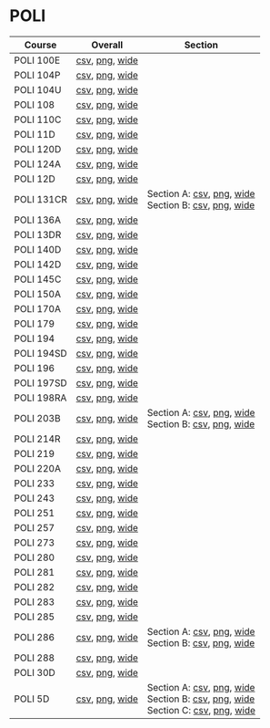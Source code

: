 # POLI

| Course | Overall | Section |
| ------ | ------- | ------- |
| POLI 100E | [csv](https://github.com/UCSD-Historical-Enrollment-Data/2024Spring/blob/main/overall/POLI%20100E.csv), [png](https://raw.githubusercontent.com/UCSD-Historical-Enrollment-Data/2024Spring/main/plot_overall/POLI%20100E.png), [wide](https://raw.githubusercontent.com/UCSD-Historical-Enrollment-Data/2024Spring/main/plot_overall_wide/POLI%20100E.png) |  |
| POLI 104P | [csv](https://github.com/UCSD-Historical-Enrollment-Data/2024Spring/blob/main/overall/POLI%20104P.csv), [png](https://raw.githubusercontent.com/UCSD-Historical-Enrollment-Data/2024Spring/main/plot_overall/POLI%20104P.png), [wide](https://raw.githubusercontent.com/UCSD-Historical-Enrollment-Data/2024Spring/main/plot_overall_wide/POLI%20104P.png) |  |
| POLI 104U | [csv](https://github.com/UCSD-Historical-Enrollment-Data/2024Spring/blob/main/overall/POLI%20104U.csv), [png](https://raw.githubusercontent.com/UCSD-Historical-Enrollment-Data/2024Spring/main/plot_overall/POLI%20104U.png), [wide](https://raw.githubusercontent.com/UCSD-Historical-Enrollment-Data/2024Spring/main/plot_overall_wide/POLI%20104U.png) |  |
| POLI 108 | [csv](https://github.com/UCSD-Historical-Enrollment-Data/2024Spring/blob/main/overall/POLI%20108.csv), [png](https://raw.githubusercontent.com/UCSD-Historical-Enrollment-Data/2024Spring/main/plot_overall/POLI%20108.png), [wide](https://raw.githubusercontent.com/UCSD-Historical-Enrollment-Data/2024Spring/main/plot_overall_wide/POLI%20108.png) |  |
| POLI 110C | [csv](https://github.com/UCSD-Historical-Enrollment-Data/2024Spring/blob/main/overall/POLI%20110C.csv), [png](https://raw.githubusercontent.com/UCSD-Historical-Enrollment-Data/2024Spring/main/plot_overall/POLI%20110C.png), [wide](https://raw.githubusercontent.com/UCSD-Historical-Enrollment-Data/2024Spring/main/plot_overall_wide/POLI%20110C.png) |  |
| POLI 11D | [csv](https://github.com/UCSD-Historical-Enrollment-Data/2024Spring/blob/main/overall/POLI%2011D.csv), [png](https://raw.githubusercontent.com/UCSD-Historical-Enrollment-Data/2024Spring/main/plot_overall/POLI%2011D.png), [wide](https://raw.githubusercontent.com/UCSD-Historical-Enrollment-Data/2024Spring/main/plot_overall_wide/POLI%2011D.png) |  |
| POLI 120D | [csv](https://github.com/UCSD-Historical-Enrollment-Data/2024Spring/blob/main/overall/POLI%20120D.csv), [png](https://raw.githubusercontent.com/UCSD-Historical-Enrollment-Data/2024Spring/main/plot_overall/POLI%20120D.png), [wide](https://raw.githubusercontent.com/UCSD-Historical-Enrollment-Data/2024Spring/main/plot_overall_wide/POLI%20120D.png) |  |
| POLI 124A | [csv](https://github.com/UCSD-Historical-Enrollment-Data/2024Spring/blob/main/overall/POLI%20124A.csv), [png](https://raw.githubusercontent.com/UCSD-Historical-Enrollment-Data/2024Spring/main/plot_overall/POLI%20124A.png), [wide](https://raw.githubusercontent.com/UCSD-Historical-Enrollment-Data/2024Spring/main/plot_overall_wide/POLI%20124A.png) |  |
| POLI 12D | [csv](https://github.com/UCSD-Historical-Enrollment-Data/2024Spring/blob/main/overall/POLI%2012D.csv), [png](https://raw.githubusercontent.com/UCSD-Historical-Enrollment-Data/2024Spring/main/plot_overall/POLI%2012D.png), [wide](https://raw.githubusercontent.com/UCSD-Historical-Enrollment-Data/2024Spring/main/plot_overall_wide/POLI%2012D.png) |  |
| POLI 131CR | [csv](https://github.com/UCSD-Historical-Enrollment-Data/2024Spring/blob/main/overall/POLI%20131CR.csv), [png](https://raw.githubusercontent.com/UCSD-Historical-Enrollment-Data/2024Spring/main/plot_overall/POLI%20131CR.png), [wide](https://raw.githubusercontent.com/UCSD-Historical-Enrollment-Data/2024Spring/main/plot_overall_wide/POLI%20131CR.png) | Section A: [csv](https://github.com/UCSD-Historical-Enrollment-Data/2024Spring/blob/main/section/POLI%20131CR_A.csv), [png](https://raw.githubusercontent.com/UCSD-Historical-Enrollment-Data/2024Spring/main/plot_section/POLI%20131CR_A.png), [wide](https://raw.githubusercontent.com/UCSD-Historical-Enrollment-Data/2024Spring/main/plot_section_wide/POLI%20131CR_A.png)<br>Section B: [csv](https://github.com/UCSD-Historical-Enrollment-Data/2024Spring/blob/main/section/POLI%20131CR_B.csv), [png](https://raw.githubusercontent.com/UCSD-Historical-Enrollment-Data/2024Spring/main/plot_section/POLI%20131CR_B.png), [wide](https://raw.githubusercontent.com/UCSD-Historical-Enrollment-Data/2024Spring/main/plot_section_wide/POLI%20131CR_B.png) |
| POLI 136A | [csv](https://github.com/UCSD-Historical-Enrollment-Data/2024Spring/blob/main/overall/POLI%20136A.csv), [png](https://raw.githubusercontent.com/UCSD-Historical-Enrollment-Data/2024Spring/main/plot_overall/POLI%20136A.png), [wide](https://raw.githubusercontent.com/UCSD-Historical-Enrollment-Data/2024Spring/main/plot_overall_wide/POLI%20136A.png) |  |
| POLI 13DR | [csv](https://github.com/UCSD-Historical-Enrollment-Data/2024Spring/blob/main/overall/POLI%2013DR.csv), [png](https://raw.githubusercontent.com/UCSD-Historical-Enrollment-Data/2024Spring/main/plot_overall/POLI%2013DR.png), [wide](https://raw.githubusercontent.com/UCSD-Historical-Enrollment-Data/2024Spring/main/plot_overall_wide/POLI%2013DR.png) |  |
| POLI 140D | [csv](https://github.com/UCSD-Historical-Enrollment-Data/2024Spring/blob/main/overall/POLI%20140D.csv), [png](https://raw.githubusercontent.com/UCSD-Historical-Enrollment-Data/2024Spring/main/plot_overall/POLI%20140D.png), [wide](https://raw.githubusercontent.com/UCSD-Historical-Enrollment-Data/2024Spring/main/plot_overall_wide/POLI%20140D.png) |  |
| POLI 142D | [csv](https://github.com/UCSD-Historical-Enrollment-Data/2024Spring/blob/main/overall/POLI%20142D.csv), [png](https://raw.githubusercontent.com/UCSD-Historical-Enrollment-Data/2024Spring/main/plot_overall/POLI%20142D.png), [wide](https://raw.githubusercontent.com/UCSD-Historical-Enrollment-Data/2024Spring/main/plot_overall_wide/POLI%20142D.png) |  |
| POLI 145C | [csv](https://github.com/UCSD-Historical-Enrollment-Data/2024Spring/blob/main/overall/POLI%20145C.csv), [png](https://raw.githubusercontent.com/UCSD-Historical-Enrollment-Data/2024Spring/main/plot_overall/POLI%20145C.png), [wide](https://raw.githubusercontent.com/UCSD-Historical-Enrollment-Data/2024Spring/main/plot_overall_wide/POLI%20145C.png) |  |
| POLI 150A | [csv](https://github.com/UCSD-Historical-Enrollment-Data/2024Spring/blob/main/overall/POLI%20150A.csv), [png](https://raw.githubusercontent.com/UCSD-Historical-Enrollment-Data/2024Spring/main/plot_overall/POLI%20150A.png), [wide](https://raw.githubusercontent.com/UCSD-Historical-Enrollment-Data/2024Spring/main/plot_overall_wide/POLI%20150A.png) |  |
| POLI 170A | [csv](https://github.com/UCSD-Historical-Enrollment-Data/2024Spring/blob/main/overall/POLI%20170A.csv), [png](https://raw.githubusercontent.com/UCSD-Historical-Enrollment-Data/2024Spring/main/plot_overall/POLI%20170A.png), [wide](https://raw.githubusercontent.com/UCSD-Historical-Enrollment-Data/2024Spring/main/plot_overall_wide/POLI%20170A.png) |  |
| POLI 179 | [csv](https://github.com/UCSD-Historical-Enrollment-Data/2024Spring/blob/main/overall/POLI%20179.csv), [png](https://raw.githubusercontent.com/UCSD-Historical-Enrollment-Data/2024Spring/main/plot_overall/POLI%20179.png), [wide](https://raw.githubusercontent.com/UCSD-Historical-Enrollment-Data/2024Spring/main/plot_overall_wide/POLI%20179.png) |  |
| POLI 194 | [csv](https://github.com/UCSD-Historical-Enrollment-Data/2024Spring/blob/main/overall/POLI%20194.csv), [png](https://raw.githubusercontent.com/UCSD-Historical-Enrollment-Data/2024Spring/main/plot_overall/POLI%20194.png), [wide](https://raw.githubusercontent.com/UCSD-Historical-Enrollment-Data/2024Spring/main/plot_overall_wide/POLI%20194.png) |  |
| POLI 194SD | [csv](https://github.com/UCSD-Historical-Enrollment-Data/2024Spring/blob/main/overall/POLI%20194SD.csv), [png](https://raw.githubusercontent.com/UCSD-Historical-Enrollment-Data/2024Spring/main/plot_overall/POLI%20194SD.png), [wide](https://raw.githubusercontent.com/UCSD-Historical-Enrollment-Data/2024Spring/main/plot_overall_wide/POLI%20194SD.png) |  |
| POLI 196 | [csv](https://github.com/UCSD-Historical-Enrollment-Data/2024Spring/blob/main/overall/POLI%20196.csv), [png](https://raw.githubusercontent.com/UCSD-Historical-Enrollment-Data/2024Spring/main/plot_overall/POLI%20196.png), [wide](https://raw.githubusercontent.com/UCSD-Historical-Enrollment-Data/2024Spring/main/plot_overall_wide/POLI%20196.png) |  |
| POLI 197SD | [csv](https://github.com/UCSD-Historical-Enrollment-Data/2024Spring/blob/main/overall/POLI%20197SD.csv), [png](https://raw.githubusercontent.com/UCSD-Historical-Enrollment-Data/2024Spring/main/plot_overall/POLI%20197SD.png), [wide](https://raw.githubusercontent.com/UCSD-Historical-Enrollment-Data/2024Spring/main/plot_overall_wide/POLI%20197SD.png) |  |
| POLI 198RA | [csv](https://github.com/UCSD-Historical-Enrollment-Data/2024Spring/blob/main/overall/POLI%20198RA.csv), [png](https://raw.githubusercontent.com/UCSD-Historical-Enrollment-Data/2024Spring/main/plot_overall/POLI%20198RA.png), [wide](https://raw.githubusercontent.com/UCSD-Historical-Enrollment-Data/2024Spring/main/plot_overall_wide/POLI%20198RA.png) |  |
| POLI 203B | [csv](https://github.com/UCSD-Historical-Enrollment-Data/2024Spring/blob/main/overall/POLI%20203B.csv), [png](https://raw.githubusercontent.com/UCSD-Historical-Enrollment-Data/2024Spring/main/plot_overall/POLI%20203B.png), [wide](https://raw.githubusercontent.com/UCSD-Historical-Enrollment-Data/2024Spring/main/plot_overall_wide/POLI%20203B.png) | Section A: [csv](https://github.com/UCSD-Historical-Enrollment-Data/2024Spring/blob/main/section/POLI%20203B_A.csv), [png](https://raw.githubusercontent.com/UCSD-Historical-Enrollment-Data/2024Spring/main/plot_section/POLI%20203B_A.png), [wide](https://raw.githubusercontent.com/UCSD-Historical-Enrollment-Data/2024Spring/main/plot_section_wide/POLI%20203B_A.png)<br>Section B: [csv](https://github.com/UCSD-Historical-Enrollment-Data/2024Spring/blob/main/section/POLI%20203B_B.csv), [png](https://raw.githubusercontent.com/UCSD-Historical-Enrollment-Data/2024Spring/main/plot_section/POLI%20203B_B.png), [wide](https://raw.githubusercontent.com/UCSD-Historical-Enrollment-Data/2024Spring/main/plot_section_wide/POLI%20203B_B.png) |
| POLI 214R | [csv](https://github.com/UCSD-Historical-Enrollment-Data/2024Spring/blob/main/overall/POLI%20214R.csv), [png](https://raw.githubusercontent.com/UCSD-Historical-Enrollment-Data/2024Spring/main/plot_overall/POLI%20214R.png), [wide](https://raw.githubusercontent.com/UCSD-Historical-Enrollment-Data/2024Spring/main/plot_overall_wide/POLI%20214R.png) |  |
| POLI 219 | [csv](https://github.com/UCSD-Historical-Enrollment-Data/2024Spring/blob/main/overall/POLI%20219.csv), [png](https://raw.githubusercontent.com/UCSD-Historical-Enrollment-Data/2024Spring/main/plot_overall/POLI%20219.png), [wide](https://raw.githubusercontent.com/UCSD-Historical-Enrollment-Data/2024Spring/main/plot_overall_wide/POLI%20219.png) |  |
| POLI 220A | [csv](https://github.com/UCSD-Historical-Enrollment-Data/2024Spring/blob/main/overall/POLI%20220A.csv), [png](https://raw.githubusercontent.com/UCSD-Historical-Enrollment-Data/2024Spring/main/plot_overall/POLI%20220A.png), [wide](https://raw.githubusercontent.com/UCSD-Historical-Enrollment-Data/2024Spring/main/plot_overall_wide/POLI%20220A.png) |  |
| POLI 233 | [csv](https://github.com/UCSD-Historical-Enrollment-Data/2024Spring/blob/main/overall/POLI%20233.csv), [png](https://raw.githubusercontent.com/UCSD-Historical-Enrollment-Data/2024Spring/main/plot_overall/POLI%20233.png), [wide](https://raw.githubusercontent.com/UCSD-Historical-Enrollment-Data/2024Spring/main/plot_overall_wide/POLI%20233.png) |  |
| POLI 243 | [csv](https://github.com/UCSD-Historical-Enrollment-Data/2024Spring/blob/main/overall/POLI%20243.csv), [png](https://raw.githubusercontent.com/UCSD-Historical-Enrollment-Data/2024Spring/main/plot_overall/POLI%20243.png), [wide](https://raw.githubusercontent.com/UCSD-Historical-Enrollment-Data/2024Spring/main/plot_overall_wide/POLI%20243.png) |  |
| POLI 251 | [csv](https://github.com/UCSD-Historical-Enrollment-Data/2024Spring/blob/main/overall/POLI%20251.csv), [png](https://raw.githubusercontent.com/UCSD-Historical-Enrollment-Data/2024Spring/main/plot_overall/POLI%20251.png), [wide](https://raw.githubusercontent.com/UCSD-Historical-Enrollment-Data/2024Spring/main/plot_overall_wide/POLI%20251.png) |  |
| POLI 257 | [csv](https://github.com/UCSD-Historical-Enrollment-Data/2024Spring/blob/main/overall/POLI%20257.csv), [png](https://raw.githubusercontent.com/UCSD-Historical-Enrollment-Data/2024Spring/main/plot_overall/POLI%20257.png), [wide](https://raw.githubusercontent.com/UCSD-Historical-Enrollment-Data/2024Spring/main/plot_overall_wide/POLI%20257.png) |  |
| POLI 273 | [csv](https://github.com/UCSD-Historical-Enrollment-Data/2024Spring/blob/main/overall/POLI%20273.csv), [png](https://raw.githubusercontent.com/UCSD-Historical-Enrollment-Data/2024Spring/main/plot_overall/POLI%20273.png), [wide](https://raw.githubusercontent.com/UCSD-Historical-Enrollment-Data/2024Spring/main/plot_overall_wide/POLI%20273.png) |  |
| POLI 280 | [csv](https://github.com/UCSD-Historical-Enrollment-Data/2024Spring/blob/main/overall/POLI%20280.csv), [png](https://raw.githubusercontent.com/UCSD-Historical-Enrollment-Data/2024Spring/main/plot_overall/POLI%20280.png), [wide](https://raw.githubusercontent.com/UCSD-Historical-Enrollment-Data/2024Spring/main/plot_overall_wide/POLI%20280.png) |  |
| POLI 281 | [csv](https://github.com/UCSD-Historical-Enrollment-Data/2024Spring/blob/main/overall/POLI%20281.csv), [png](https://raw.githubusercontent.com/UCSD-Historical-Enrollment-Data/2024Spring/main/plot_overall/POLI%20281.png), [wide](https://raw.githubusercontent.com/UCSD-Historical-Enrollment-Data/2024Spring/main/plot_overall_wide/POLI%20281.png) |  |
| POLI 282 | [csv](https://github.com/UCSD-Historical-Enrollment-Data/2024Spring/blob/main/overall/POLI%20282.csv), [png](https://raw.githubusercontent.com/UCSD-Historical-Enrollment-Data/2024Spring/main/plot_overall/POLI%20282.png), [wide](https://raw.githubusercontent.com/UCSD-Historical-Enrollment-Data/2024Spring/main/plot_overall_wide/POLI%20282.png) |  |
| POLI 283 | [csv](https://github.com/UCSD-Historical-Enrollment-Data/2024Spring/blob/main/overall/POLI%20283.csv), [png](https://raw.githubusercontent.com/UCSD-Historical-Enrollment-Data/2024Spring/main/plot_overall/POLI%20283.png), [wide](https://raw.githubusercontent.com/UCSD-Historical-Enrollment-Data/2024Spring/main/plot_overall_wide/POLI%20283.png) |  |
| POLI 285 | [csv](https://github.com/UCSD-Historical-Enrollment-Data/2024Spring/blob/main/overall/POLI%20285.csv), [png](https://raw.githubusercontent.com/UCSD-Historical-Enrollment-Data/2024Spring/main/plot_overall/POLI%20285.png), [wide](https://raw.githubusercontent.com/UCSD-Historical-Enrollment-Data/2024Spring/main/plot_overall_wide/POLI%20285.png) |  |
| POLI 286 | [csv](https://github.com/UCSD-Historical-Enrollment-Data/2024Spring/blob/main/overall/POLI%20286.csv), [png](https://raw.githubusercontent.com/UCSD-Historical-Enrollment-Data/2024Spring/main/plot_overall/POLI%20286.png), [wide](https://raw.githubusercontent.com/UCSD-Historical-Enrollment-Data/2024Spring/main/plot_overall_wide/POLI%20286.png) | Section A: [csv](https://github.com/UCSD-Historical-Enrollment-Data/2024Spring/blob/main/section/POLI%20286_A.csv), [png](https://raw.githubusercontent.com/UCSD-Historical-Enrollment-Data/2024Spring/main/plot_section/POLI%20286_A.png), [wide](https://raw.githubusercontent.com/UCSD-Historical-Enrollment-Data/2024Spring/main/plot_section_wide/POLI%20286_A.png)<br>Section B: [csv](https://github.com/UCSD-Historical-Enrollment-Data/2024Spring/blob/main/section/POLI%20286_B.csv), [png](https://raw.githubusercontent.com/UCSD-Historical-Enrollment-Data/2024Spring/main/plot_section/POLI%20286_B.png), [wide](https://raw.githubusercontent.com/UCSD-Historical-Enrollment-Data/2024Spring/main/plot_section_wide/POLI%20286_B.png) |
| POLI 288 | [csv](https://github.com/UCSD-Historical-Enrollment-Data/2024Spring/blob/main/overall/POLI%20288.csv), [png](https://raw.githubusercontent.com/UCSD-Historical-Enrollment-Data/2024Spring/main/plot_overall/POLI%20288.png), [wide](https://raw.githubusercontent.com/UCSD-Historical-Enrollment-Data/2024Spring/main/plot_overall_wide/POLI%20288.png) |  |
| POLI 30D | [csv](https://github.com/UCSD-Historical-Enrollment-Data/2024Spring/blob/main/overall/POLI%2030D.csv), [png](https://raw.githubusercontent.com/UCSD-Historical-Enrollment-Data/2024Spring/main/plot_overall/POLI%2030D.png), [wide](https://raw.githubusercontent.com/UCSD-Historical-Enrollment-Data/2024Spring/main/plot_overall_wide/POLI%2030D.png) |  |
| POLI 5D | [csv](https://github.com/UCSD-Historical-Enrollment-Data/2024Spring/blob/main/overall/POLI%205D.csv), [png](https://raw.githubusercontent.com/UCSD-Historical-Enrollment-Data/2024Spring/main/plot_overall/POLI%205D.png), [wide](https://raw.githubusercontent.com/UCSD-Historical-Enrollment-Data/2024Spring/main/plot_overall_wide/POLI%205D.png) | Section A: [csv](https://github.com/UCSD-Historical-Enrollment-Data/2024Spring/blob/main/section/POLI%205D_A.csv), [png](https://raw.githubusercontent.com/UCSD-Historical-Enrollment-Data/2024Spring/main/plot_section/POLI%205D_A.png), [wide](https://raw.githubusercontent.com/UCSD-Historical-Enrollment-Data/2024Spring/main/plot_section_wide/POLI%205D_A.png)<br>Section B: [csv](https://github.com/UCSD-Historical-Enrollment-Data/2024Spring/blob/main/section/POLI%205D_B.csv), [png](https://raw.githubusercontent.com/UCSD-Historical-Enrollment-Data/2024Spring/main/plot_section/POLI%205D_B.png), [wide](https://raw.githubusercontent.com/UCSD-Historical-Enrollment-Data/2024Spring/main/plot_section_wide/POLI%205D_B.png)<br>Section C: [csv](https://github.com/UCSD-Historical-Enrollment-Data/2024Spring/blob/main/section/POLI%205D_C.csv), [png](https://raw.githubusercontent.com/UCSD-Historical-Enrollment-Data/2024Spring/main/plot_section/POLI%205D_C.png), [wide](https://raw.githubusercontent.com/UCSD-Historical-Enrollment-Data/2024Spring/main/plot_section_wide/POLI%205D_C.png) |

